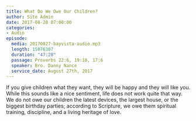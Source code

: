 ```yaml
---
title: What Do We Owe Our Children?
author: Site Admin
date: 2017-08-28 07:00:00
categories:
- Audio
episode:
  media: 20170827-bayvista-audio.mp3
  length: 15076307
  duration: "47:28"
  passage: Proverbs 22:6, 19:18, 17:6
  speaker: Bro. Danny Nance
  service_date: August 27th, 2017
---
```

If you give children what they want, they will be happy and they will like you. While this sounds like a nice sentiment, life does not work quite that way. We do not owe our children the latest devices, the largest house, or the biggest birthday parties; according to Scripture, we owe them spiritual training, discipline, and a living heritage of love.